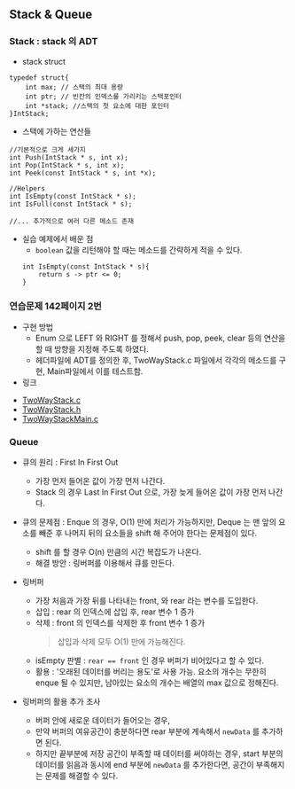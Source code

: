 ## Stack & Queue 

### Stack : stack 의 ADT

* stack struct 

```
typedef struct{
    int max; // 스택의 최대 용량 
    int ptr; // 빈칸의 인덱스를 가리키는 스택포인터 
    int *stack; //스택의 첫 요소에 대한 포인터 
}IntStack; 

```

* 스택에 가하는 연산들 

```
//기본적으로 크게 세가지 
int Push(IntStack * s, int x); 
int Pop(IntStack * s, int x); 
int Peek(const IntStack * s, int *x); 

//Helpers 
int IsEmpty(const IntStack * s);
int IsFull(const IntStack * s);
 
//... 추가적으로 여러 다른 메소드 존재  
``` 

* 실습 예제에서 배운 점 
    - `boolean` 값을 리턴해야 할 때는 메소드를 간략하게 적을 수 있다. 
    ```
    int IsEmpty(const IntStack * s){
        return s -> ptr <= 0;
    }
    ```

### 연습문제 142페이지 2번 

* 구현 방법 
    * Enum 으로 LEFT 와 RIGHT 를 정해서 push, pop, peek, clear 등의 연산을 할 때 방향을 지정해 주도록 하였다. 
    * 헤더파일에 ADT를 정의한 후, TwoWayStack.c 파일에서 각각의 메소드를 구현, Main파일에서 이를 테스트함. 
* 링크 
- [TwoWayStack.c](https://github.com/SaraHan774/algorithms_c/blob/master/TwoWayStack.c)
- [TwoWayStack.h](https://github.com/SaraHan774/algorithms_c/blob/master/TwoWayStack.h)
- [TwoWayStackMain.c](https://github.com/SaraHan774/algorithms_c/blob/master/TwoWayStackMain.c)


### Queue 

* 큐의 원리 : First In First Out 
    * 가장 먼저 들어온 값이 가장 먼저 나간다. 
    * Stack 의 경우 Last In First Out 으로, 가장 늦게 들어온 값이 가장 먼저 나간다. 
    
* 큐의 문제점 : Enque 의 경우, O(1) 만에 처리가 가능하지만, Deque 는 맨 앞의 요소를 빼준 후 나머지 뒤의 요소들을 shift 해 주어야 한다는 문제점이 있다. 
    * shift 를 할 경우 O(n) 만큼의 시간 복잡도가 나온다. 
    * 해결 방안 : 링버퍼를 이용해서 큐를 만든다. 
    
* 링버퍼 
    * 가장 처음과 가장 뒤를 나타내는 front, 와 rear 라는 변수를 도입한다. 
    * 삽입 : rear 의 인덱스에 삽입 후, rear 변수 1 증가 
    * 삭제 : front 의 인덱스를 삭제한 후 front 변수 1 증가
        > 삽입과 삭제 모두 O(1) 만에 가능해진다.
    * isEmpty 판별 : `rear == front` 인 경우 버퍼가 비어있다고 할 수 있다.  
    * 활용 : '오래된 데이터를 버리는 용도'로 사용 가능. 요소의 개수는 무한히 enque 될 수 있지만, 남아있는 요소의 개수는 배열의 max 값으로 정해진다.
    
* 링버퍼의 활용 추가 조사 
    * 버퍼 안에 새로운 데이터가 들어오는 경우, 
    * 만약 버퍼의 여유공간이 충분하다면 rear 부분에 계속해서 `newData` 를 추가하면 된다. 
    * 하지만 끝부분에 저장 공간이 부족할 때 데이터를 써야하는 경우, start 부분의 데이터를 읽음과 동시에 end 부분에 `newData` 를 추가한다면, 공간이 부족해지는 문제를 해결할 수 있다. 
  
    
    


